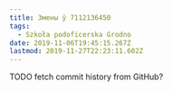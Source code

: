```yaml
---
title: Змены ў 7112136450
tags:
  - Szkoła podoficerska Grodno
date: 2019-11-06T19:45:15.267Z
lastmod: 2019-11-27T22:23:11.602Z
---
```


TODO fetch commit history from GitHub?
